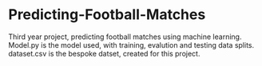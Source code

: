 # Predicting-Football-Matches
Third year project, predicting football matches using machine learning.
Model.py is the model used, with training, evalution and testing data splits.
dataset.csv is the bespoke datset, created for this project.

